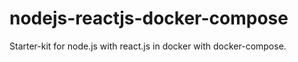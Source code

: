 # nodejs-reactjs-docker-compose
Starter-kit for node.js with react.js in docker with docker-compose.
